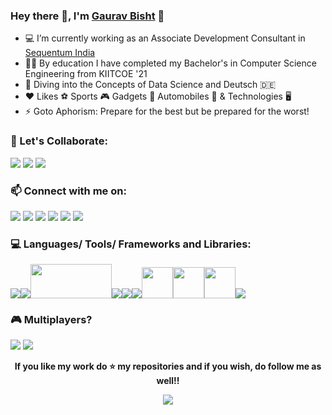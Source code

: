 ### Hey there 👋, I'm [Gaurav Bisht](https://github.com/gauravbisht005) :adult:


- 💻 I’m currently working as an Associate Development Consultant in [Sequentum India](https://www.linkedin.com/company/sequentum-india-pvt-ltd/)
- 👨‍🎓 By education I have completed my Bachelor's in Computer Science Engineering from KIITCOE '21
- 🌱 Diving into the Concepts of Data Science and Deutsch :de:
- :heart: Likes :soccer: Sports :video_game: Gadgets :iphone: Automobiles :blue_car: & Technologies :desktop_computer:
- ⚡ Goto Aphorism: Prepare for the best but be prepared for the worst!


### 👯 Let's Collaborate: 
[<img src="https://www.vectorlogo.zone/logos/kaggle/kaggle-ar21.svg">](https://www.kaggle.com/gauravbisht005)
[<img src="https://www.vectorlogo.zone/logos/youtube/youtube-ar21.svg">](https://youtube.com/channel/UCZPFwk2SZJQKDYdjLNQb1Ug) [<img src="https://www.vectorlogo.zone/logos/pinterest/pinterest-ar21.svg">](https://in.pinterest.com/immaZEUS/)


### 📫 Connect with me on: 
[<img src="https://www.vectorlogo.zone/logos/linkedin/linkedin-ar21.svg">](https://www.linkedin.com/in/gauravbisht005) [<img src="https://www.vectorlogo.zone/logos/twitter/twitter-ar21.svg">](https://twitter.com/Jarvis_Me) [<img src="https://www.vectorlogo.zone/logos/instagram/instagram-ar21.svg">](https://www.instagram.com/gaurav_bisht17/) 
[<img src="https://www.vectorlogo.zone/logos/facebook/facebook-ar21.svg">](https://www.facebook.com/gaurav.bisht17) [<img src="https://www.vectorlogo.zone/logos/discordapp/discordapp-ar21.svg">](https://discord.com/channels/@Me_Jarvis#2831) [<img src="https://www.vectorlogo.zone/logos/reddit/reddit-ar21.svg">](https://www.reddit.com/user/Me_Jarvis)


### 💻 Languages/ Tools/ Frameworks and Libraries:
<img src = "https://www.vectorlogo.zone/logos/python/python-ar21.svg"><img src = "https://www.vectorlogo.zone/logos/jupyter/jupyter-ar21.svg"><img src="https://upload.wikimedia.org/wikipedia/commons/thumb/e/ed/Pandas_logo.svg/768px-Pandas_logo.svg.png" height="55px" width="130px"><img src="https://www.vectorlogo.zone/logos/numpy/numpy-ar21.svg"><img src = "https://www.vectorlogo.zone/logos/w3_html5/w3_html5-ar21.svg"><img src = "https://www.vectorlogo.zone/logos/mysql/mysql-ar21.svg"><img src="https://seaborn.pydata.org/_images/logo-wide-lightbg.svg" height="50px"><img src="https://upload.wikimedia.org/wikipedia/commons/thumb/8/84/Matplotlib_icon.svg/270px-Matplotlib_icon.svg.png" height="50px"><img src="https://raw.githubusercontent.com/AliasIO/wappalyzer/870e49f859d4e7bc89948cedbd666fe56844e115/src/drivers/webextension/images/icons/Microsoft%20Excel.svg" height="50px"><img src = "https://www.vectorlogo.zone/logos/github/github-ar21.svg">


### 🎮 Multiplayers?
[<img src="https://www.vectorlogo.zone/logos/steampowered/steampowered-ar21.svg">](https://steamcommunity.com/profiles/76561198840742986/) [<img src="https://www.vectorlogo.zone/logos/xbox/xbox-ar21.svg">](https://account.xbox.com/en-in/Profile?xr=socialtwistnav)


<div align="center">


**If you like my work do :star: my repositories and if you wish, do follow me as well!!**


![](https://komarev.com/ghpvc/?username=gauravbisht005&color=brightgreen)
 
</div>
